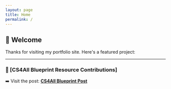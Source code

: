 ```yaml
---
layout: page
title: Home
permalink: /
---
```

## 👋 Welcome

Thanks for visiting my portfolio site. Here's a featured project:

---

### 🚀 [CS4All Blueprint Resource Contributions]

➡️ Visit the post: **[CS4All Blueprint Post](/posts/cs4all-blueprint-resource-contributions/)**
